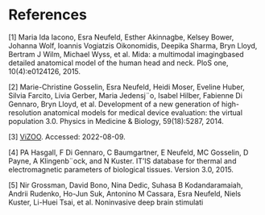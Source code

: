# References

[1] Maria Ida Iacono, Esra Neufeld, Esther Akinnagbe, Kelsey Bower, Johanna Wolf, Ioannis Vogiatzis Oikonomidis, Deepika Sharma, Bryn Lloyd, Bertram J Wilm, Michael Wyss, et al. Mida: a multimodal imagingbased detailed anatomical model of the human head and neck. PloS one, 10(4):e0124126, 2015.

[2] Marie-Christine Gosselin, Esra Neufeld, Heidi Moser, Eveline Huber, Silvia Farcito, Livia Gerber, Maria Jedensj¨o, Isabel Hilber, Fabienne Di Gennaro, Bryn Lloyd, et al. Development of a new generation of high-resolution anatomical models for medical device evaluation: the virtual population 3.0. Physics in Medicine & Biology, 59(18):5287, 2014.

[3] [ViZOO](https://itis.swiss/virtual-population/animal-models/animals/). Accessed: 2022-08-09.

[4] PA Hasgall, F Di Gennaro, C Baumgartner, E Neufeld, MC Gosselin, D Payne, A Klingenb¨ock, and N Kuster. IT’IS database for thermal and electromagnetic parameters of biological tissues. Version 3.0, 2015.

[5] Nir Grossman, David Bono, Nina Dedic, Suhasa B Kodandaramaiah, Andrii Rudenko, Ho-Jun Suk, Antonino M Cassara, Esra Neufeld, Niels Kuster, Li-Huei Tsai, et al. Noninvasive deep brain stimulati